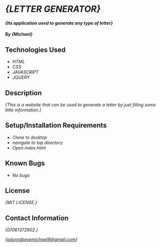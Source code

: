 # _{LETTER GENERATOR}_

#### _{Its application used to generate any type of letter}_

#### By _**{Michael}**_

## Technologies Used

* _HTML_
* _CSS_
* _JAVASCRIPT_
* _JQUERY_

## Description

_{This is a website that can be used to generate a letter by just filling some little information.}_

## Setup/Installation Requirements

* _Clone to desktop_
* _navigate to top directory_
* _Open index.html_


## Known Bugs

* _No bugs_

## License

_{MIT LICENSE.}_

## Contact Information

_{07061372902.}_

_{adurogboyemichael9@gmail.com}_